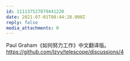 ```yaml
---
id: 111137527879441220
date: 2021-07-01T08:44:28.000Z
reply: false
media_attachments: 0
---
```


Paul Graham《如何努力工作》中文翻译版。https://github.com/lzyy/telescope/discussions/4 

